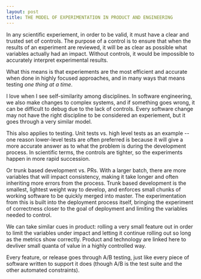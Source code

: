 ```yaml
---
layout: post
title: THE MODEL OF EXPERIMENTATION IN PRODUCT AND ENGINEERING
---
```


In any scientific experiement, in order to be valid, it must have a clear and trusted set of controls.  The purpose of a control is to ensure that when the results of an experiment are reviewed, it will be as clear as possible what variables actually had an impact.  Without controls, it would be impossible to accurately interpret experimental results.

What this means is that experiements are the most efficient and accurate when done in highly focused approaches, and in many ways that means testing _one thing at a time_.

I love when I see self-similarity among disciplines.  In software engineering, we also make changes to complex systems, and if something goes wrong, it can be difficult to debug due to the lack of controls.  Every software change may not have the right discipline to be considered an experiement, but it goes through a very similar model.

This also applies to testing.  Unit tests vs. high level tests as an example -- one reason lower-level tests are often preferred is because it will give a more accurate answer as to what the problem is during the development process.  In scientific terms, the controls are tighter, so the experiments happen in more rapid succession.

Or trunk based development vs. PRs.  With a larger batch, there are more variables that will impact consistency, making it take longer and often inheriting more errors from the process.  Trunk based development is the smallest, lightest weight way to develop, and enforces small chunks of working software to be quickly merged into master.  The experimentation from this is built into the deployment process itself, bringing the experiment of correctness closer to the goal of deployment and limiting the variables needed to control.

We can take similar cues in product: rolling a very small feature out in order to limit the variables under impact and letting it continue rolling out so long as the metrics show correctly.  Product and technology are linked here to devliver small quanta of value in a highly controlled way.

Every feature, or release goes through A/B testing, just like every piece of software written to support it does (though A/B is the test suite and the other automated constraints).
